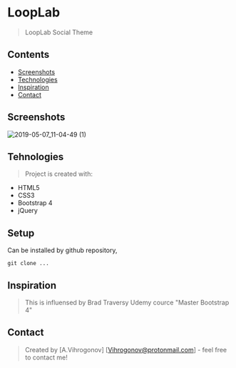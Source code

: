 # LoopLab
> LoopLab Social Theme

## Contents
* [Screenshots](#screenshots)  
* [Technologies](#technologies)  
* [Inspiration](#inspiration)  
* [Contact](#contact)  

## Screenshots
![2019-05-07_11-04-49 (1)](https://user-images.githubusercontent.com/45083295/57299253-028dd680-70cc-11e9-9c5f-e6758b50f59e.gif)

## Tehnologies
> Project is created with:

* HTML5 
* CSS3 
* Bootstrap 4
* jQuery

## Setup
Can be installed by github repository,

`git clone ...`

## Inspiration
>This is influensed by Brad Traversy Udemy cource "Master Bootstrap 4"


## Contact
>Created by [A.Vihrogonov] [Vihrogonov@protonmail.com] - feel free to contact me!
